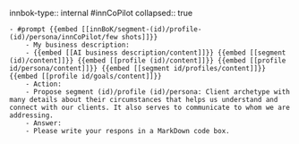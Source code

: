 innbok-type:: internal
#innCoPilot
collapsed:: true

	- #prompt {{embed [[innBoK/segment-(id)/profile-(id)/persona/innCoPilot/few shots]]}}
		- My business description:
		- {{embed [[AI business description/content]]}} {{embed [[segment (id)/content]]}} {{embed [[profile (id)/content]]}} {{embed [[profile id/persona/content]]}} {{embed [[segment id/profiles/content]]}} {{embed [[profile id/goals/content]]}}
		- Action:
		- Propose segment (id)/profile (id)/persona: Client archetype with many details about their circumstances that helps us understand and connect with our clients. It also serves to communicate to whom we are addressing.
		- Answer:
		- Please write your respons in a MarkDown code box.